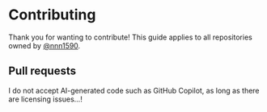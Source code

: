 # Contributing
Thank you for wanting to contribute!
This guide applies to all repositories owned by [@nnn1590](https://github.com/nnn1590).

## Pull requests
I do not accept AI-generated code such as GitHub Copilot, as long as there are licensing issues...!

